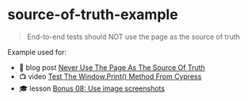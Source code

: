 # source-of-truth-example

> End-to-end tests should NOT use the page as the source of truth

Example used for:

- 📝 blog post [Never Use The Page As The Source Of Truth](https://glebbahmutov.com/blog/source-of-truth/)
- 📺 video [Test The Window.Print() Method From Cypress](https://youtu.be/ZfQXqwgAG0o)
- 🎓 lesson [Bonus 08: Use image screenshots](https://cypress.tips/courses/cy-copilot/lessons/bonus08)
